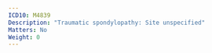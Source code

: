 ```yaml
---
ICD10: M4839
Description: "Traumatic spondylopathy: Site unspecified"
Matters: No
Weight: 0
---
```

